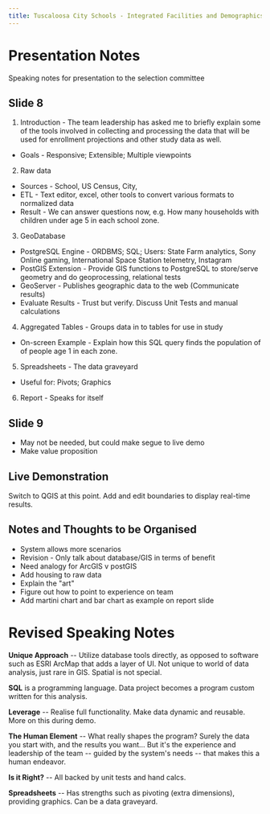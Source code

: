 ```yaml
---
title: Tuscaloosa City Schools - Integrated Facilities and Demographics Study
---
```


Presentation Notes
==================

Speaking notes for presentation to the selection committee

Slide 8
-------

1.  Introduction - The team leadership has asked me to briefly explain some of the tools involved in collecting and processing the data that will be used for enrollment projections and other study data as well.
  * Goals - Responsive; Extensible; Multiple viewpoints
2.  Raw data
  * Sources - School, US Census, City, 
  * ETL - Text editor, excel, other tools to convert various formats to normalized data
  * Result - We can answer questions now, e.g. How many households with children under age 5 in each school zone.
3.  GeoDatabase
  * PostgreSQL Engine - ORDBMS; SQL; Users: State Farm analytics, Sony Online gaming, International Space Station telemetry, Instagram
  * PostGIS Extension - Provide GIS functions to PostgreSQL to store/serve geometry and do geoprocessing, relational tests
  * GeoServer - Publishes geographic data to the web (Communicate results)
  * Evaluate Results - Trust but verify. Discuss Unit Tests and manual calculations
4.  Aggregated Tables - Groups data in to tables for use in study
  * On-screen Example - Explain how this SQL query finds the population of of people age 1 in each zone.
5.  Spreadsheets - The data graveyard
  * Useful for: Pivots; Graphics
6.  Report - Speaks for itself

Slide 9
-------

* May not be needed, but could make segue to live demo
* Make value proposition

Live Demonstration
------------------

Switch to QGIS at this point.  Add and edit boundaries to display real-time results.

Notes and Thoughts to be Organised
----------------------------------
* System allows more scenarios
* Revision - Only talk about database/GIS in terms of benefit
* Need analogy for ArcGIS v postGIS
* Add housing to raw data
* Explain the "art"
* Figure out how to point to experience on team
* Add martini chart and bar chart as example on report slide

Revised Speaking Notes
======================

**Unique Approach** -- Utilize database tools directly, as opposed to software such as ESRI ArcMap that adds a layer of UI.  Not unique to world of data analysis, just rare in GIS.  Spatial is not special.

**SQL** is a programming language.  Data project becomes a program custom written for this analysis.

**Leverage** -- Realise full functionality.  Make data dynamic and reusable.  More on this during demo.

**The Human Element** -- What really shapes the program?  Surely the data you start with, and the results you want... But it's the experience and leadership of the team -- guided by the system's needs -- that makes this a human endeavor.

**Is it Right?** -- All backed by unit tests and hand calcs.

**Spreadsheets** -- Has strengths such as pivoting (extra dimensions), providing graphics.  Can be a data graveyard.
